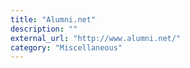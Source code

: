 ```yaml
---
title: "Alumni.net"
description: ""
external_url: "http://www.alumni.net/"
category: "Miscellaneous"
---
```

